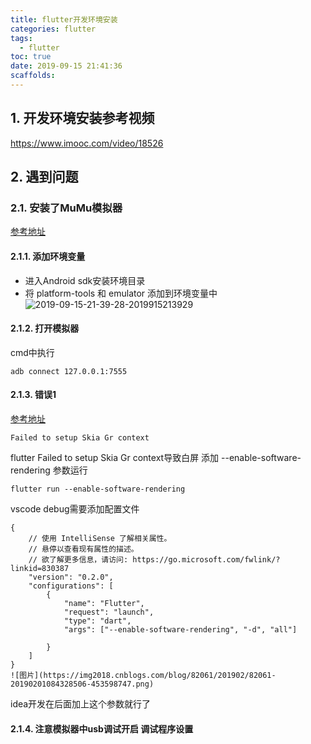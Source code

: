 ```yaml
---
title: flutter开发环境安装
categories: flutter
tags:
  - flutter
toc: true
date: 2019-09-15 21:41:36
scaffolds:
---
```


## 1. 开发环境安装参考视频
https://www.imooc.com/video/18526
## 2. 遇到问题
### 2.1. 安装了MuMu模拟器
[参考地址](https://www.cnblogs.com/xuexidememeda/p/9516086.html)
#### 2.1.1. 添加环境变量
* 进入Android sdk安装环境目录
* 将 platform-tools 和 emulator 添加到环境变量中
![2019-09-15-21-39-28-2019915213929](http://blogimage.signalfire2017.com/blog/2019-09-15-21-39-28-2019915213929.png?imageMogr2/thumbnail/!100p)
#### 2.1.2. 打开模拟器 
cmd中执行
```
adb connect 127.0.0.1:7555
```
#### 2.1.3. 错误1
[参考地址](https://www.cnblogs.com/yehuabin/p/10344723.html)
```
Failed to setup Skia Gr context
```
flutter Failed to setup Skia Gr context导致白屏
添加 --enable-software-rendering 参数运行
```
flutter run --enable-software-rendering
```
vscode debug需要添加配置文件
```
{
    // 使用 IntelliSense 了解相关属性。 
    // 悬停以查看现有属性的描述。
    // 欲了解更多信息，请访问: https://go.microsoft.com/fwlink/?linkid=830387
    "version": "0.2.0",
    "configurations": [
        {
            "name": "Flutter",
            "request": "launch",
            "type": "dart",
            "args": ["--enable-software-rendering", "-d", "all"]
            
        }
    ]
}
![图片](https://img2018.cnblogs.com/blog/82061/201902/82061-20190201084328506-453598747.png)

```

idea开发在后面加上这个参数就行了
#### 2.1.4. 注意模拟器中usb调试开启 调试程序设置